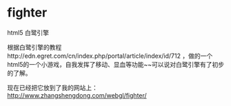 # fighter
html5 白鹭引擎

根据白鹭引擎的教程http://edn.egret.com/cn/index.php/portal/article/index/id/712 ，做的一个html5的一个小游戏，自我发挥了移动、显血等功能~~可以说对白鹭引擎有了初步的了解。


现在已经把它放到了我的网站上：  
http://www.zhangshengdong.com/webgl/fighter/
